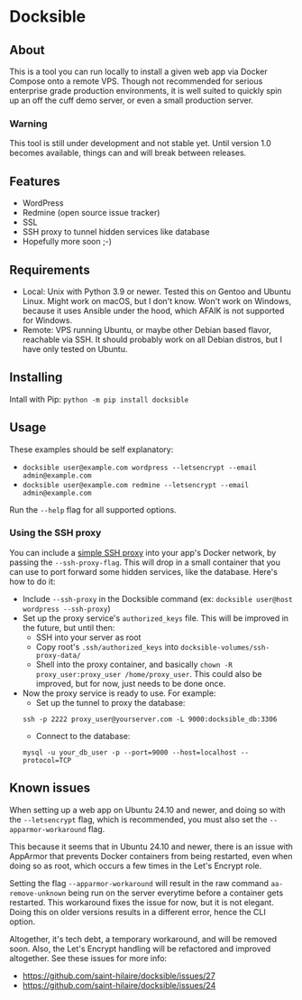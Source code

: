 # Docksible

## About

This is a tool you can run locally to install a given web app via Docker Compose onto a remote VPS.
Though not recommended for serious enterprise grade production environments, it is well suited
to quickly spin up an off the cuff demo server, or even a small production server.

### Warning

This tool is still under development and not stable yet.
Until version 1.0 becomes available, things can and will break between releases.

## Features

* WordPress
* Redmine (open source issue tracker)
* SSL
* SSH proxy to tunnel hidden services like database
* Hopefully more soon ;-)

## Requirements

* Local: Unix with Python 3.9 or newer. Tested this on Gentoo and Ubuntu Linux.
  Might work on macOS, but I don't know. Won't work on Windows, because it uses
  Ansible under the hood, which AFAIK is not supported for Windows.
* Remote: VPS running Ubuntu, or maybe other Debian based flavor, reachable via SSH.
  It should probably work on all Debian distros, but I have only tested on Ubuntu.

## Installing

Intall with Pip: `python -m pip install docksible`

## Usage

These examples should be self explanatory:

* `docksible user@example.com wordpress --letsencrypt --email admin@example.com`
* `docksible user@example.com redmine --letsencrypt --email admin@example.com`

Run the `--help` flag for all supported options.

### Using the SSH proxy

You can include a [simple SSH proxy](https://github.com/saint-hilaire/simple-ssh-proxy)
into your app's Docker network, by passing the `--ssh-proxy-flag`. This will drop in
a small container that you can use to port forward some hidden services, like the
database. Here's how to do it:

* Include `--ssh-proxy` in the Docksible command (ex: `docksible user@host wordpress --ssh-proxy`)
* Set up the proxy service's `authorized_keys` file. This will be improved in the future,
  but until then:
  * SSH into your server as root
  * Copy root's `.ssh/authorized_keys` into `docksible-volumes/ssh-proxy-data/`
  * Shell into the proxy container, and basically `chown -R proxy_user:proxy_user /home/proxy_user`.
    This could also be improved, but for now, just needs to be done once.
* Now the proxy service is ready to use. For example:
  * Set up the tunnel to proxy the database:
  ```
  ssh -p 2222 proxy_user@yourserver.com -L 9000:docksible_db:3306
  ```
  * Connect to the database:
  ```
  mysql -u your_db_user -p --port=9000 --host=localhost --protocol=TCP
  ```

## Known issues

When setting up a web app on Ubuntu 24.10 and newer, and doing so with the
`--letsencrypt` flag, which is recommended, you must also set the
`--apparmor-workaround` flag.

This because it seems that in Ubuntu 24.10 and newer,
there is an issue with AppArmor that prevents Docker containers from being
restarted, even when doing so as root, which occurs a few times in the
Let's Encrypt role.

Setting the flag `--apparmor-workaround` will result in the raw command
`aa-remove-unknown` being run on the server everytime before a container
gets restarted. This workaround fixes the issue for now, but it is not
elegant. Doing this on older versions results in a different error,
hence the CLI option.

Altogether, it's tech debt, a temporary workaround, and will be removed soon.
Also, the Let's Encrypt handling will be refactored and improved altogether.
See these issues for more info:

* https://github.com/saint-hilaire/docksible/issues/27
* https://github.com/saint-hilaire/docksible/issues/24

